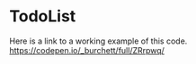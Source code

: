 # TodoList
Here is a link to a working example of this code.
https://codepen.io/_burchett/full/ZRrpwq/
